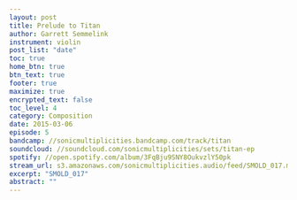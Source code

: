 ```yaml
---
layout: post
title: Prelude to Titan
author: Garrett Semmelink
instrument: violin
post_list: "date"
toc: true
home_btn: true
btn_text: true
footer: true
maximize: true
encrypted_text: false
toc_level: 4
category: Composition
date: 2015-03-06
episode: 5
bandcamp: //sonicmultiplicities.bandcamp.com/track/titan
soundcloud: //soundcloud.com/sonicmultiplicities/sets/titan-ep
spotify: //open.spotify.com/album/3FqBju9SNY8OukvzlY50pk
stream_url: s3.amazonaws.com/sonicmultiplicities.audio/feed/SMOLD_017.mp3
excerpt: "SMOLD_017"
abstract: ""
---
```

